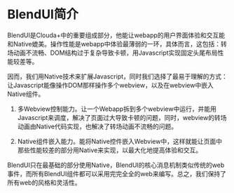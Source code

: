 # BlendUI简介

BlendUI是Clouda+中的重要组成部分，他能让webapp的用户界面体验和交互能和Native媲美。操作性能是webapp中体验最薄弱的一环，具体而言，这包括：转场动画不流畅、DOM结构过于复杂导致卡顿，用Javascript实现固定头尾布局性能较差等。

因而，我们用Native技术来扩展Javascript，同时我们选择了最易于理解的方式：让Javascript能像操作DOM那样操作多个webview，以及在webview中嵌入Native组件。

1. 多Webview控制能力。让一个Webapp拆到多个webview中运行，并能用Javascript来调度，解决了页面过大导致卡顿的问题，同时，webview的转场动画由Native代码实现，也解决了转场动画不流畅的问题。

2. Native组件嵌入能力。能将Native控件嵌入Webview中，这样就能让页面中那些性能较差的部分用Native来实现，以最大化地提高体验和交互。

BlendUI只在最基础的部分使用Native，BlendUI的核心消息机制类似传统的web事件，而所有BlendUI组件都可以采用完完全全的web来编写。总之，我们保持了所有web的风格和灵活性。
